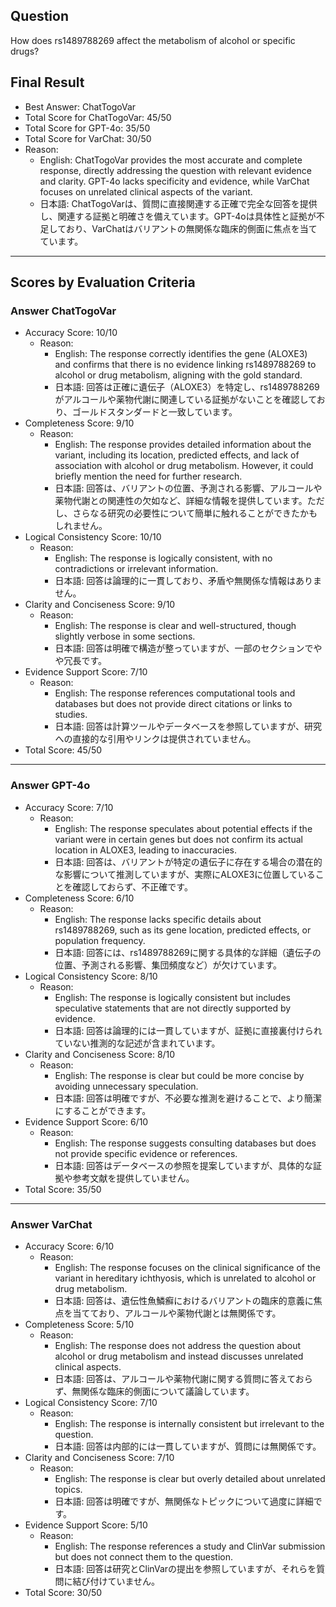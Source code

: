 ## Question

How does rs1489788269 affect the metabolism of alcohol or specific drugs?

## Final Result

- Best Answer: ChatTogoVar
- Total Score for ChatTogoVar: 45/50
- Total Score for GPT-4o: 35/50
- Total Score for VarChat: 30/50
- Reason:
  - English: ChatTogoVar provides the most accurate and complete response, directly addressing the question with relevant evidence and clarity. GPT-4o lacks specificity and evidence, while VarChat focuses on unrelated clinical aspects of the variant.
  - 日本語: ChatTogoVarは、質問に直接関連する正確で完全な回答を提供し、関連する証拠と明確さを備えています。GPT-4oは具体性と証拠が不足しており、VarChatはバリアントの無関係な臨床的側面に焦点を当てています。

---

## Scores by Evaluation Criteria

### Answer ChatTogoVar
- Accuracy Score: 10/10
  - Reason: 
    - English: The response correctly identifies the gene (ALOXE3) and confirms that there is no evidence linking rs1489788269 to alcohol or drug metabolism, aligning with the gold standard.
    - 日本語: 回答は正確に遺伝子（ALOXE3）を特定し、rs1489788269がアルコールや薬物代謝に関連している証拠がないことを確認しており、ゴールドスタンダードと一致しています。
- Completeness Score: 9/10
  - Reason: 
    - English: The response provides detailed information about the variant, including its location, predicted effects, and lack of association with alcohol or drug metabolism. However, it could briefly mention the need for further research.
    - 日本語: 回答は、バリアントの位置、予測される影響、アルコールや薬物代謝との関連性の欠如など、詳細な情報を提供しています。ただし、さらなる研究の必要性について簡単に触れることができたかもしれません。
- Logical Consistency Score: 10/10
  - Reason: 
    - English: The response is logically consistent, with no contradictions or irrelevant information.
    - 日本語: 回答は論理的に一貫しており、矛盾や無関係な情報はありません。
- Clarity and Conciseness Score: 9/10
  - Reason: 
    - English: The response is clear and well-structured, though slightly verbose in some sections.
    - 日本語: 回答は明確で構造が整っていますが、一部のセクションでやや冗長です。
- Evidence Support Score: 7/10
  - Reason: 
    - English: The response references computational tools and databases but does not provide direct citations or links to studies.
    - 日本語: 回答は計算ツールやデータベースを参照していますが、研究への直接的な引用やリンクは提供されていません。
- Total Score: 45/50

---

### Answer GPT-4o
- Accuracy Score: 7/10
  - Reason: 
    - English: The response speculates about potential effects if the variant were in certain genes but does not confirm its actual location in ALOXE3, leading to inaccuracies.
    - 日本語: 回答は、バリアントが特定の遺伝子に存在する場合の潜在的な影響について推測していますが、実際にALOXE3に位置していることを確認しておらず、不正確です。
- Completeness Score: 6/10
  - Reason: 
    - English: The response lacks specific details about rs1489788269, such as its gene location, predicted effects, or population frequency.
    - 日本語: 回答には、rs1489788269に関する具体的な詳細（遺伝子の位置、予測される影響、集団頻度など）が欠けています。
- Logical Consistency Score: 8/10
  - Reason: 
    - English: The response is logically consistent but includes speculative statements that are not directly supported by evidence.
    - 日本語: 回答は論理的には一貫していますが、証拠に直接裏付けられていない推測的な記述が含まれています。
- Clarity and Conciseness Score: 8/10
  - Reason: 
    - English: The response is clear but could be more concise by avoiding unnecessary speculation.
    - 日本語: 回答は明確ですが、不必要な推測を避けることで、より簡潔にすることができます。
- Evidence Support Score: 6/10
  - Reason: 
    - English: The response suggests consulting databases but does not provide specific evidence or references.
    - 日本語: 回答はデータベースの参照を提案していますが、具体的な証拠や参考文献を提供していません。
- Total Score: 35/50

---

### Answer VarChat
- Accuracy Score: 6/10
  - Reason: 
    - English: The response focuses on the clinical significance of the variant in hereditary ichthyosis, which is unrelated to alcohol or drug metabolism.
    - 日本語: 回答は、遺伝性魚鱗癬におけるバリアントの臨床的意義に焦点を当てており、アルコールや薬物代謝とは無関係です。
- Completeness Score: 5/10
  - Reason: 
    - English: The response does not address the question about alcohol or drug metabolism and instead discusses unrelated clinical aspects.
    - 日本語: 回答は、アルコールや薬物代謝に関する質問に答えておらず、無関係な臨床的側面について議論しています。
- Logical Consistency Score: 7/10
  - Reason: 
    - English: The response is internally consistent but irrelevant to the question.
    - 日本語: 回答は内部的には一貫していますが、質問には無関係です。
- Clarity and Conciseness Score: 7/10
  - Reason: 
    - English: The response is clear but overly detailed about unrelated topics.
    - 日本語: 回答は明確ですが、無関係なトピックについて過度に詳細です。
- Evidence Support Score: 5/10
  - Reason: 
    - English: The response references a study and ClinVar submission but does not connect them to the question.
    - 日本語: 回答は研究とClinVarの提出を参照していますが、それらを質問に結び付けていません。
- Total Score: 30/50